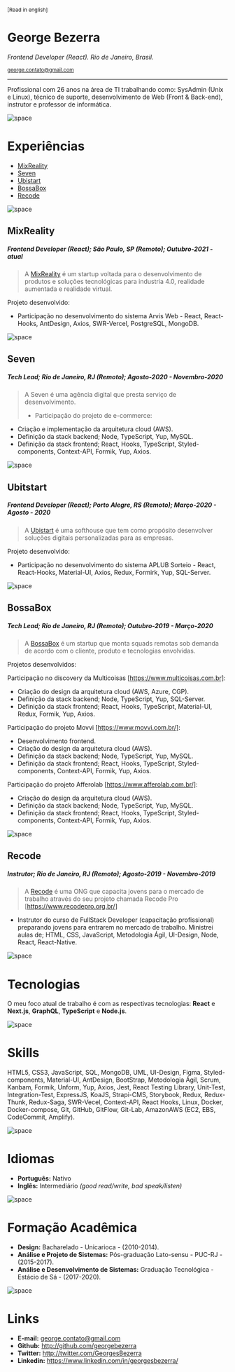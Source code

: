 <sup>

[Read in english]

</sup>

# George Bezerra
*Frontend Developer (React).*
*Rio de Janeiro, Brasil.*

<sub>george.contato@gmail.com</sub>

---

Profissional com 26 anos na área de TI trabalhando como:
SysAdmin (Unix e Linux), técnico de suporte, desenvolvimento de Web (Front & Back-end), instrutor e professor de informática.

![space](https://user-images.githubusercontent.com/3277185/99425971-50e77c80-28e2-11eb-8a59-890fcc2749e6.png)

# Experiências
* [MixReality](#mixreality)
* [Seven](#seven)
* [Ubistart](#ubistart)
* [BossaBox](#bossabox)
* [Recode](#recode)

![space](https://user-images.githubusercontent.com/3277185/99425971-50e77c80-28e2-11eb-8a59-890fcc2749e6.png)

## MixReality
##### Frontend Developer (React); São Paulo, SP (Remoto); Outubro-2021 - _atual_
> A [MixReality](http://www.mixreality.com.br/) é um startup voltada para o desenvolvimento de produtos e soluções tecnológicas para industria 4.0, realidade aumentada e realidade virtual.

Projeto desenvolvido:
* Participação no desenvolvimento do sistema Arvis Web - React, React-Hooks, AntDesign, Axios, SWR-Vercel, PostgreSQL, MongoDB.

![space](https://user-images.githubusercontent.com/3277185/99425971-50e77c80-28e2-11eb-8a59-890fcc2749e6.png)

## Seven
##### Tech Lead; Rio de Janeiro, RJ (Remoto); Agosto-2020 - Novembro-2020
> A Seven é uma agência digital que presta serviço de desenvolvimento.
> * Participação do projeto de e-commerce:
- Criação e implementação da arquitetura cloud (AWS).
- Definição da stack backend; Node, TypeScript, Yup, MySQL.
- Definição da stack frontend; React, Hooks, TypeScript, Styled-components, Context-API, Formik, Yup, Axios.

![space](https://user-images.githubusercontent.com/3277185/99425971-50e77c80-28e2-11eb-8a59-890fcc2749e6.png)

## Ubitstart
##### Frontend Developer (React); Porto Alegre, RS (Remoto); Março-2020 - Agosto - 2020
> A [Ubistart](https://www.ubistart.com) é uma softhouse que tem como propósito desenvolver soluções digitais personalizadas para as empresas.

Projeto desenvolvido:
* Participação no desenvolvimento do sistema APLUB Sorteio - React, React-Hooks, Material-UI, Axios, Redux, Formirk, Yup, SQL-Server.

![space](https://user-images.githubusercontent.com/3277185/99425971-50e77c80-28e2-11eb-8a59-890fcc2749e6.png)

## BossaBox
##### Tech Lead; Rio de Janeiro, RJ (Remoto); Outubro-2019 - Março-2020
> A [BossaBox](https://bossabox.com/para-empresas) é um startup que monta squads remotas sob demanda de acordo com o cliente, produto e tecnologias envolvidas.

Projetos desenvolvidos:

Participação no discovery da Multicoisas [https://www.multicoisas.com.br]:
- Criação do design da arquitetura cloud (AWS, Azure, CGP).
- Definição da stack backend; Node, TypeScript, Yup, SQL-Server.
- Definição da stack frontend; React, Hooks, TypeScript, Material-UI, Redux, Formik, Yup, Axios.

Participação do projeto Movvi [https://www.movvi.com.br/]:
- Desenvolvimento frontend.
- Criação do design da arquitetura cloud (AWS).
- Definição da stack backend; Node, TypeScript, Yup, MySQL.
- Definição da stack frontend; React, Hooks, TypeScript, Styled-components, Context-API, Formik, Yup, Axios.

Participação do projeto Afferolab [https://www.afferolab.com.br/]:
- Criação do design da arquitetura cloud (AWS).
- Definição da stack backend; Node, TypeScript, Yup, MySQL.
- Definição da stack frontend; React, Hooks, TypeScript, Styled-components, Context-API, Formik, Yup, Axios.

![space](https://user-images.githubusercontent.com/3277185/99425971-50e77c80-28e2-11eb-8a59-890fcc2749e6.png)

## Recode
##### Instrutor; Rio de Janeiro, RJ (Remoto); Agosto-2019 - Novembro-2019
> A [Recode](https://recode.org.br/) é uma ONG que capacita jovens para o mercado de trabalho através do seu
> projeto chamada Recode Pro [https://www.recodepro.org.br/]
* Instrutor do curso de FullStack Developer (capacitação profissional) preparando jovens para entrarem no 
mercado de trabalho. 
  Ministrei aulas de; HTML, CSS, JavaScript, Metodologia Ágil, UI-Design, Node, React, React-Native.

![space](https://user-images.githubusercontent.com/3277185/99425971-50e77c80-28e2-11eb-8a59-890fcc2749e6.png)

# Tecnologias

O meu foco atual de trabalho é com as respectivas tecnologias:
**React** e **Next.js**, **GraphQL**, **TypeScript** e **Node.js**.

![space](https://user-images.githubusercontent.com/3277185/99425971-50e77c80-28e2-11eb-8a59-890fcc2749e6.png)

# Skills

HTML5, CSS3, JavaScript, SQL, MongoDB, UML, UI-Design, Figma, Styled-components, Material-UI, AntDesign, BootStrap,
Metodologia Ágil, Scrum, Kanbam, Formik, Unform, Yup, Axios, Jest, React Testing Library, Unit-Test, Integration-Test, ExpressJS, KoaJS, Strapi-CMS, 
Storybook, Redux, Redux-Thunk, Redux-Saga, SWR-Vecel, Context-API, React Hooks, Linux, Docker, Docker-compose, Git, GitHub, GitFlow, Git-Lab, AmazonAWS (EC2, EBS, CodeCommit, Amplify).

![space](https://user-images.githubusercontent.com/3277185/99425971-50e77c80-28e2-11eb-8a59-890fcc2749e6.png)

# Idiomas

- **Português:** Nativo
- **Inglês:** Intermediário *(good read/write, bad speak/listen)*

![space](https://user-images.githubusercontent.com/3277185/99425971-50e77c80-28e2-11eb-8a59-890fcc2749e6.png)

# Formação Acadêmica

- **Design:** Bacharelado - Unicarioca - (2010-2014).
- **Análise e Projeto de Sistemas:** Pós-graduação Lato-sensu - PUC-RJ - (2015-2017).
- **Análise e Desenvolvimento de Sistemas:** Graduação Tecnológica - Estácio de Sá - (2017-2020).

![space](https://user-images.githubusercontent.com/3277185/99425971-50e77c80-28e2-11eb-8a59-890fcc2749e6.png)

# Links

- **E-mail:** george.contato@gmail.com
- **Github:** http://github.com/georgebezerra
- **Twitter:** http://twitter.com/GeorgesBezerra
- **Linkedin:** https://www.linkedin.com/in/georgesbezerra/
